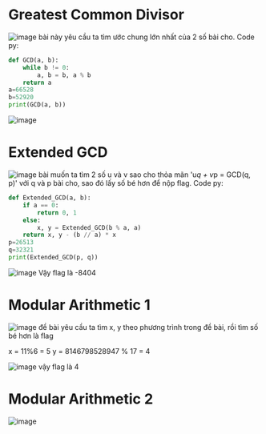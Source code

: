 # Greatest Common Divisor

![image](https://github.com/user-attachments/assets/71e229a5-6df3-4163-817e-2be43e29698f)
bài này yêu cầu ta tìm ước chung lớn nhất của 2 số bài cho. Code py:
```py
def GCD(a, b):
    while b != 0:
        a, b = b, a % b
    return a
a=66528
b=52920
print(GCD(a, b))
```
![image](https://github.com/user-attachments/assets/3146c096-eeda-4629-b4a8-118fcdac4b65)

# Extended GCD

![image](https://github.com/user-attachments/assets/b3145dee-852a-4c45-8724-fae4ba4512a6)
bài muốn ta tìm 2 số u và v sao cho thỏa mãn 'u*q + v*p = GCD(q, p)' với q và p bài cho, sao đó lấy số bé hơn để nộp flag. Code py:
```py
def Extended_GCD(a, b):
    if a == 0:
        return 0, 1
    else:
        x, y = Extended_GCD(b % a, a)
    return x, y - (b // a) * x
p=26513
q=32321
print(Extended_GCD(p, q))
```
![image](https://github.com/user-attachments/assets/1b4e4883-1a3a-4599-8b3f-be775bea8e83)
Vậy flag là -8404

# Modular Arithmetic 1

![image](https://github.com/user-attachments/assets/51e6d36c-e9d6-4478-ae61-fae25bf5e720)
đề bài yêu cầu ta tìm x, y theo phương trình trong đề bài, rồi tìm số bé hơn là flag 

x = 11%6 = 5
y = 8146798528947 % 17 = 4

![image](https://github.com/user-attachments/assets/185b66fd-f61d-47d6-bc6e-ff1d940821c1)
vậy flag là 4

# Modular Arithmetic 2

![image](https://github.com/user-attachments/assets/fff10e8f-3163-4019-a05b-c6dbca009fb1)



